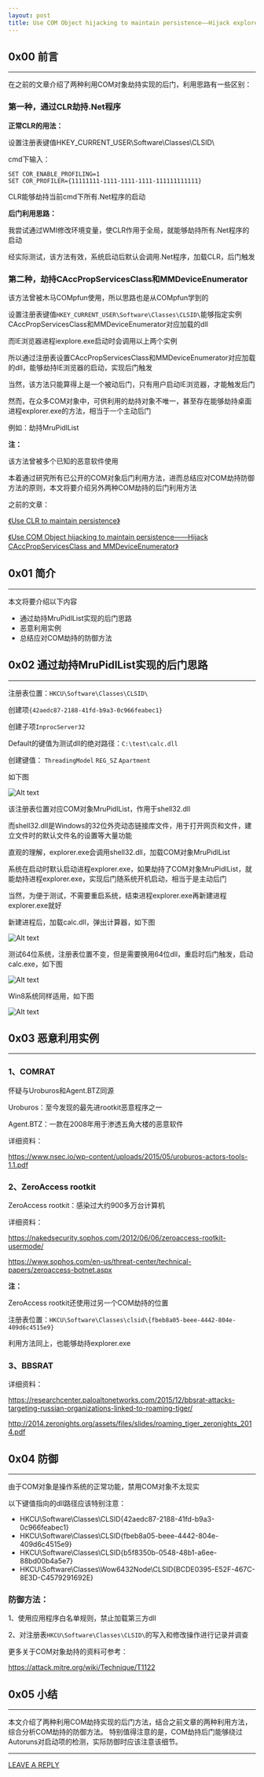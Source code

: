 ```yaml
---
layout: post
title: Use COM Object hijacking to maintain persistence——Hijack explorer.exe
---
```



## 0x00 前言
---

在之前的文章介绍了两种利用COM对象劫持实现的后门，利用思路有一些区别：

### 第一种，通过CLR劫持.Net程序

**正常CLR的用法：**

设置注册表键值HKEY_CURRENT_USER\Software\Classes\CLSID\

cmd下输入：

```
SET COR_ENABLE_PROFILING=1
SET COR_PROFILER={11111111-1111-1111-1111-111111111111}
```

CLR能够劫持当前cmd下所有.Net程序的启动

**后门利用思路：**

我尝试通过WMI修改环境变量，使CLR作用于全局，就能够劫持所有.Net程序的启动

经实际测试，该方法有效，系统启动后默认会调用.Net程序，加载CLR，后门触发


### 第二种，劫持CAccPropServicesClass和MMDeviceEnumerator

该方法曾被木马COMpfun使用，所以思路也是从COMpfun学到的

设置注册表键值`HKEY_CURRENT_USER\Software\Classes\CLSID\`能够指定实例CAccPropServicesClass和MMDeviceEnumerator对应加载的dll

而IE浏览器进程iexplore.exe启动时会调用以上两个实例

所以通过注册表设置CAccPropServicesClass和MMDeviceEnumerator对应加载的dll，能够劫持IE浏览器的启动，实现后门触发

当然，该方法只能算得上是一个被动后门，只有用户启动IE浏览器，才能触发后门

然而，在众多COM对象中，可供利用的劫持对象不唯一，甚至存在能够劫持桌面进程explorer.exe的方法，相当于一个主动后门

例如：劫持MruPidlList

**注：**

该方法曾被多个已知的恶意软件使用

本着通过研究所有已公开的COM对象后门利用方法，进而总结应对COM劫持防御方法的原则，本文将要介绍另外两种COM劫持的后门利用方法

之前的文章：

[《Use CLR to maintain persistence》](https://3gstudent.github.io/3gstudent.github.io/Use-CLR-to-maintain-persistence/)

[《Use COM Object hijacking to maintain persistence——Hijack CAccPropServicesClass and MMDeviceEnumerator》](https://3gstudent.github.io/3gstudent.github.io/Use-COM-Object-hijacking-to-maintain-persistence-Hijack-CAccPropServicesClass-and-MMDeviceEnumerator/)


## 0x01 简介
---

本文将要介绍以下内容

- 通过劫持MruPidlList实现的后门思路
- 恶意利用实例
- 总结应对COM劫持的防御方法

## 0x02 通过劫持MruPidlList实现的后门思路
---

注册表位置：`HKCU\Software\Classes\CLSID\`

创建项`{42aedc87-2188-41fd-b9a3-0c966feabec1}`

创建子项`InprocServer32`

Default的键值为测试dll的绝对路径：`C:\test\calc.dll`

创建键值： `ThreadingModel` `REG_SZ` `Apartment`

如下图

![Alt text](https://raw.githubusercontent.com/3gstudent/BlogPic/master/2017-8-8/2-1.png)

该注册表位置对应COM对象MruPidlList，作用于shell32.dll

而shell32.dll是Windows的32位外壳动态链接库文件，用于打开网页和文件，建立文件时的默认文件名的设置等大量功能

直观的理解，explorer.exe会调用shell32.dll，加载COM对象MruPidlList

系统在启动时默认启动进程explorer.exe，如果劫持了COM对象MruPidlList，就能劫持进程explorer.exe，实现后门随系统开机启动，相当于是主动后门

当然，为便于测试，不需要重启系统，结束进程explorer.exe再新建进程explorer.exe就好

新建进程后，加载calc.dll，弹出计算器，如下图

![Alt text](https://raw.githubusercontent.com/3gstudent/BlogPic/master/2017-8-8/2-2.png)

测试64位系统，注册表位置不变，但是需要换用64位dll，重启时后门触发，启动calc.exe，如下图

![Alt text](https://raw.githubusercontent.com/3gstudent/BlogPic/master/2017-8-8/2-3.png)

Win8系统同样适用，如下图

![Alt text](https://raw.githubusercontent.com/3gstudent/BlogPic/master/2017-8-8/2-4.png)


## 0x03 恶意利用实例
---

### 1、COMRAT

怀疑与Uroburos和Agent.BTZ同源

Uroburos：至今发现的最先进rootkit恶意程序之一

Agent.BTZ：一款在2008年用于渗透五角大楼的恶意软件

详细资料：

https://www.nsec.io/wp-content/uploads/2015/05/uroburos-actors-tools-1.1.pdf

### 2、ZeroAccess rootkit

ZeroAccess rootkit：感染过大约900多万台计算机

详细资料：

https://nakedsecurity.sophos.com/2012/06/06/zeroaccess-rootkit-usermode/

https://www.sophos.com/en-us/threat-center/technical-papers/zeroaccess-botnet.aspx

**注：**

ZeroAccess rootkit还使用过另一个COM劫持的位置

注册表位置：`HKCU\Software\Classes\clsid\{fbeb8a05-beee-4442-804e-409d6c4515e9}`

利用方法同上，也能够劫持explorer.exe

### 3、BBSRAT

详细资料：

https://researchcenter.paloaltonetworks.com/2015/12/bbsrat-attacks-targeting-russian-organizations-linked-to-roaming-tiger/

http://2014.zeronights.org/assets/files/slides/roaming_tiger_zeronights_2014.pdf

## 0x04 防御
---

由于COM对象是操作系统的正常功能，禁用COM对象不太现实

以下键值指向的dll路径应该特别注意：

- HKCU\Software\Classes\CLSID\{42aedc87-2188-41fd-b9a3-0c966feabec1}
- HKCU\Software\Classes\CLSID\{fbeb8a05-beee-4442-804e-409d6c4515e9}
- HKCU\Software\Classes\CLSID{b5f8350b-0548-48b1-a6ee-88bd00b4a5e7}
- HKCU\Software\Classes\Wow6432Node\CLSID{BCDE0395-E52F-467C-8E3D-C4579291692E}

### 防御方法：

1、使用应用程序白名单规则，禁止加载第三方dll

2、对注册表`HKCU\Software\Classes\CLSID\`的写入和修改操作进行记录并调查

更多关于COM对象劫持的资料可参考：

https://attack.mitre.org/wiki/Technique/T1122


## 0x05 小结
---

本文介绍了两种利用COM劫持实现的后门方法，结合之前文章的两种利用方法，综合分析COM劫持的防御方法。
特别值得注意的是，COM劫持后门能够绕过Autoruns对启动项的检测，实际防御时应该注意该细节。

---


[LEAVE A REPLY](https://github.com/3gstudent/feedback/issues/new)




